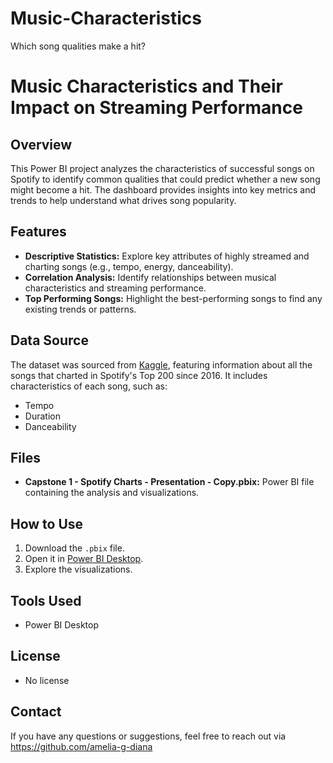 # Music-Characteristics
Which song qualities make a hit?

# Music Characteristics and Their Impact on Streaming Performance

## Overview
This Power BI project analyzes the characteristics of successful songs on Spotify to identify common qualities that could predict whether a new song might become a hit. The dashboard provides insights into key metrics and trends to help understand what drives song popularity.

## Features
- **Descriptive Statistics:** Explore key attributes of highly streamed and charting songs (e.g., tempo, energy, danceability).
- **Correlation Analysis:** Identify relationships between musical characteristics and streaming performance.
- **Top Performing Songs:** Highlight the best-performing songs to find any existing trends or patterns.

## Data Source
The dataset was sourced from [Kaggle](https://www.kaggle.com/datasets/julianoorlandi/spotify-top-songs-and-audio-features), featuring information about all the songs that charted in Spotify's Top 200 since 2016. It includes characteristics of each song, such as:
- Tempo
- Duration
- Danceability

## Files
- **Capstone 1 - Spotify Charts - Presentation - Copy.pbix:** Power BI file containing the analysis and visualizations.

## How to Use
1. Download the `.pbix` file.
2. Open it in [Power BI Desktop](https://powerbi.microsoft.com/desktop/).
3. Explore the visualizations.

## Tools Used
- Power BI Desktop

## License
- No license

## Contact
If you have any questions or suggestions, feel free to reach out via https://github.com/amelia-g-diana
